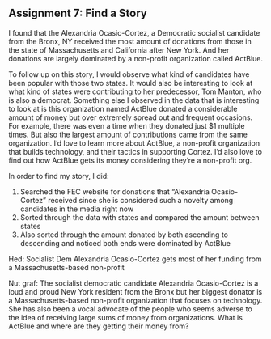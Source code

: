 ## Assignment 7: Find a Story
I found that the Alexandria Ocasio-Cortez, a Democratic socialist candidate from the Bronx, NY received the most amount of donations from those in the state of Massachusetts and California after New York. And her donations are largely dominated by a non-profit organization called ActBlue.

To follow up on this story, I would observe what kind of candidates have been popular with those two states. It would also be interesting to look at what kind of states were contributing to her predecessor, Tom Manton, who is also a democrat. Something else I observed in the data that is interesting to look at is this organization named ActBlue donated a considerable amount of money but over extremely spread out and frequent occasions. For example, there was even a time when they donated just $1 multiple times. But also the largest amount of contributions came from the same organization. I’d love to learn more about ActBlue, a non-profit organization that builds technology, and their tactics in supporting Cortez. I’d also love to find out how ActBlue gets its money considering they’re a non-profit org. 

In order to find my story, I did: 
1.	Searched the FEC website for donations that “Alexandria Ocasio-Cortez” received since she is considered such a novelty among candidates in the media right now
2.	Sorted through the data with states and compared the amount between states
3.	Also sorted through the amount donated by both ascending to descending and noticed both ends were dominated by ActBlue

Hed: Socialist Dem Alexandria Ocasio-Cortez gets most of her funding from a Massachusetts-based non-profit

Nut graf: The socialist democratic candidate Alexandria Ocasio-Cortez is a loud and proud New York resident from the Bronx but her biggest donator is a Massachusetts-based non-profit organization that focuses on technology. She has also been a vocal advocate of the people who seems adverse to the idea of receiving large sums of money from organizations. What is ActBlue and where are they getting their money from?
